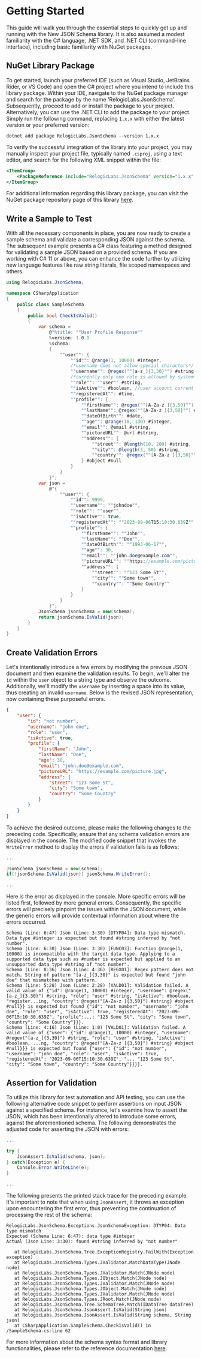 # Getting Started
This guide will walk you through the essential steps to quickly get up and running with the New JSON Schema library. It is also assumed a modest familiarity with the C# language, .NET SDK, and .NET CLI (command-line interface), including basic familiarity with NuGet packages.

## NuGet Library Package
To get started, launch your preferred IDE (such as Visual Studio, JetBrains Rider, or VS Code) and open the C# project where you intend to include this library package. Within your IDE, navigate to the NuGet package manager and search for the package by the name 'RelogicLabs.JsonSchema'. Subsequently, proceed to add or install the package to your project. Alternatively, you can use the .NET CLI to add the package to your project. Simply run the following command, replacing `1.x.x` with either the latest version or your preferred version:
```shell
dotnet add package RelogicLabs.JsonSchema --version 1.x.x
```
To verify the successful integration of the library into your project, you may manually inspect your project file, typically named `.csproj`, using a text editor, and search for the following XML snippet within the file:
```xml
<ItemGroup>
    <PackageReference Include="RelogicLabs.JsonSchema" Version="1.x.x" />
</ItemGroup>
```
For additional information regarding this library package, you can visit the NuGet package repository page of this library [here](https://www.nuget.org/packages/RelogicLabs.JsonSchema).

## Write a Sample to Test
With all the necessary components in place, you are now ready to create a sample schema and validate a corresponding JSON against the schema. The subsequent example presents a C# class featuring a method designed for validating a sample JSON based on a provided schema. If you are working with C# 11 or above, you can enhance the code further by utilizing new language features like raw string literals, file scoped namespaces and others.
```c#
using RelogicLabs.JsonSchema;

namespace CSharpApplication
{
    public class SampleSchema
    {
        public bool CheckIsValid()
        {
            var schema =
                @"%title: ""User Profile Response""
                %version: 1.0.0
                %schema:
                {
                    ""user"": {
                        ""id"": @range(1, 10000) #integer,
                        /*username does not allow special characters*/
                        ""username"": @regex(""[a-z_]{3,30}"") #string,
                        /*currently only one role is allowed by system*/
                        ""role"": ""user"" #string,
                        ""isActive"": #boolean, //user account current status
                        ""registeredAt"": #time,
                        ""profile"": {
                            ""firstName"": @regex(""[A-Za-z ]{3,50}"") #string,
                            ""lastName"": @regex(""[A-Za-z ]{3,50}"") #string,
                            ""dateOfBirth"": #date,
                            ""age"": @range(18, 130) #integer,
                            ""email"": @email #string,
                            ""pictureURL"": @url #string,
                            ""address"": {
                                ""street"": @length(10, 200) #string,
                                ""city"": @length(3, 50) #string,
                                ""country"": @regex(""[A-Za-z ]{3,50}"") #string
                            } #object #null
                        }
                    }
                }";
            var json =
                @"{
                    ""user"": {
                        ""id"": 9999,
                        ""username"": ""johndoe"",
                        ""role"": ""user"",
                        ""isActive"": true,
                        ""registeredAt"": ""2023-09-06T15:10:30.639Z"",
                        ""profile"": {
                            ""firstName"": ""John"",
                            ""lastName"": ""Doe"",
                            ""dateOfBirth"": ""1993-06-17"",
                            ""age"": 30,
                            ""email"": ""john.doe@example.com"",
                            ""pictureURL"": ""https://example.com/picture.jpg"",
                            ""address"": {
                                ""street"": ""123 Some St"",
                                ""city"": ""Some town"",
                                ""country"": ""Some Country""
                            }
                        }
                    }
                }";
            JsonSchema jsonSchema = new(schema);
            return jsonSchema.IsValid(json);
        }
    }
}
```

## Create Validation Errors
Let's intentionally introduce a few errors by modifying the previous JSON document and then examine the validation results. To begin, we'll alter the `id` within the `user` object to a string type and observe the outcome. Additionally, we'll modify the `username` by inserting a space into its value, thus creating an invalid `username`. Below is the revised JSON representation, now containing these purposeful errors.
```json
{
    "user": {
        "id": "not number",
        "username": "john doe",
        "role": "user",
        "isActive": true,
        "profile": {
            "firstName": "John",
            "lastName": "Doe",
            "age": 30,
            "email": "john.doe@example.com",
            "pictureURL": "https://example.com/picture.jpg",
            "address": {
                "street": "123 Some St",
                "city": "Some town",
                "country": "Some Country"
            }
        }
    }
}
```
To achieve the desired outcome, please make the following changes to the preceding code. Specifically, ensure that any schema validation errors are displayed in the console. The modified code snippet that invokes the `WriteError` method to display the errors if validation fails is as follows:

```c#
...

JsonSchema jsonSchema = new(schema);
if(!jsonSchema.IsValid(json)) jsonSchema.WriteError();

...
```
Here is the error as displayed in the console. More specific errors will be listed first, followed by more general errors. Consequently, the specific errors will precisely pinpoint the issues within the JSON document, while the generic errors will provide contextual information about where the errors occurred.

```accesslog
Schema (Line: 6:47) Json (Line: 3:30) [DTYP04]: Data type mismatch. Data type #integer is expected but found #string inferred by "not number".
Schema (Line: 6:30) Json (Line: 3:30) [FUNC03]: Function @range(1, 10000) is incompatible with the target data type. Applying to a supported data type such as #number is expected but applied to an unsupported data type #string of "not number".
Schema (Line: 8:36) Json (Line: 4:36) [REGX01]: Regex pattern does not match. String of pattern "[a-z_]{3,30}" is expected but found "john doe" that mismatches with pattern.
Schema (Line: 5:28) Json (Line: 2:28) [VALD01]: Validation failed. A valid value of {"id": @range(1, 10000) #integer, "username": @regex("[a-z_]{3,30}") #string, "role": "user" #string, "isActive": #boolean, "register...ing, "country": @regex("[A-Za-z ]{3,50}") #string} #object #null}} is expected but found {"id": "not number", "username": "john doe", "role": "user", "isActive": true, "registeredAt": "2023-09-06T15:10:30.639Z", "profile":...: "123 Some St", "city": "Some town", "country": "Some Country"}}}.
Schema (Line: 4:16) Json (Line: 1:0) [VALD01]: Validation failed. A valid value of {"user": {"id": @range(1, 10000) #integer, "username": @regex("[a-z_]{3,30}") #string, "role": "user" #string, "isActive": #boolean, ...ng, "country": @regex("[A-Za-z ]{3,50}") #string} #object #null}}} is expected but found {"user": {"id": "not number", "username": "john doe", "role": "user", "isActive": true, "registeredAt": "2023-09-06T15:10:30.639Z", "... "123 Some St", "city": "Some town", "country": "Some Country"}}}}.
```

## Assertion for Validation
To utilize this library for test automation and API testing, you can use the following alternative code snippet to perform assertions on input JSON against a specified schema. For instance, let's examine how to assert the JSON, which has been intentionally altered to introduce some errors, against the aforementioned schema. The following demonstrates the adjusted code for asserting the JSON with errors:
```c#
...

try {
    JsonAssert.IsValid(schema, json);
} catch(Exception e) {
    Console.Error.WriteLine(e);
}

...
```
The following presents the printed stack trace for the preceding example. It's important to note that when using `JsonAssert`, it throws an exception upon encountering the first error, thus preventing the continuation of processing the rest of the schema:
```accesslog
RelogicLabs.JsonSchema.Exceptions.JsonSchemaException: DTYP04: Data type mismatch
Expected (Schema Line: 6:47): data type #integer
Actual (Json Line: 3:30): found #string inferred by "not number"

   at RelogicLabs.JsonSchema.Tree.ExceptionRegistry.FailWith(Exception exception)
   at RelogicLabs.JsonSchema.Types.JValidator.MatchDataType(JNode node)
   at RelogicLabs.JsonSchema.Types.JValidator.Match(JNode node)
   at RelogicLabs.JsonSchema.Types.JObject.Match(JNode node)
   at RelogicLabs.JsonSchema.Types.JValidator.Match(JNode node)
   at RelogicLabs.JsonSchema.Types.JObject.Match(JNode node)
   at RelogicLabs.JsonSchema.Types.JValidator.Match(JNode node)
   at RelogicLabs.JsonSchema.Types.JRoot.Match(JNode node)
   at RelogicLabs.JsonSchema.Tree.SchemaTree.Match(IDataTree dataTree)
   at RelogicLabs.JsonSchema.JsonAssert.IsValid(String json)
   at RelogicLabs.JsonSchema.JsonAssert.IsValid(String schema, String json)
   at CSharpApplication.SampleSchema.CheckIsValid() in /SampleSchema.cs:line 62
```
For more information about the schema syntax format and library functionalities, please refer to the reference documentation [here](/JSchema-DotNet/api/index.html).